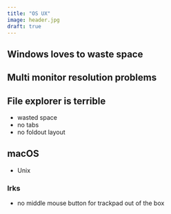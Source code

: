 ```yaml
---
title: "OS UX"
image: header.jpg
draft: true
---
```


## Windows loves to waste space

## Multi monitor resolution problems

## File explorer is terrible
- wasted space
- no tabs
- no foldout layout


## macOS
- Unix

### Irks
- no middle mouse button for trackpad out of the box

